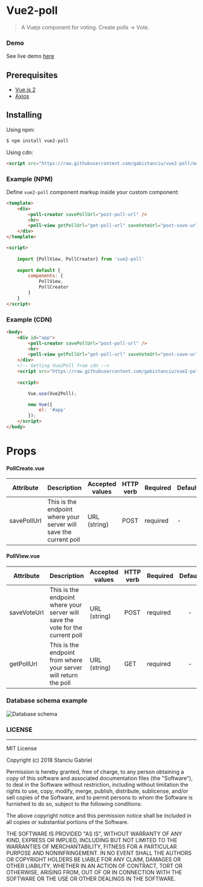# Vue2-poll

> A Vuejs component for voting. Create polls -> Vote.

### Demo
See live demo [here](https://gabistanciu.github.io/vue2-poll/)

## Prerequisites
- [Vue.js 2](https://vuejs.org/)
- [Axios](https://github.com/axios/axios)

## Installing

Using npm:

```bash
$ npm install vue2-poll
```

Using cdn:

```html
<script src="https://raw.githubusercontent.com/gabistanciu/vue2-poll/master/dist/vue2-poll-plugin.js"></script>
```

### Example (NPM)

Define `vue2-poll` component markup inside your custom component:

```html
<template>
    <div>
        <poll-creator savePollUrl="post-poll-url" />
        <hr>
        <poll-view getPollUrl="get-poll-url" saveVoteUrl="post-save-url"/>
    </div>
</template>

<script> 
    
    import {PollView, PollCreator} from 'vue2-poll'
    
    export default {        
        components: {
            PollView,
            PollCreator
        }
    }
</script>
```

### Example (CDN)

```html
<body>
    <div id="app">
        <poll-creator savePollUrl="post-poll-url" />
        <hr>
        <poll-view getPollUrl="get-poll-url" saveVoteUrl="post-save-url"/>
    </div>
    <!-- Getting Vue2Poll from cdn -->
    <script src="https://raw.githubusercontent.com/gabistanciu/vue2-poll/master/dist/vue2-poll-plugin.js"></script>
    
    <script> 

        Vue.use(Vue2Poll);

        new Vue({
            el: '#app'
        });
    </script>
</body>
```

# Props
#### PollCreate.vue

| Attribute | Description | Accepted values | HTTP verb | Required | Default |
| --------- | ----------- | --------------- | --------- | -------- | ------- |
| savePollUrl | This is the endpoint where your server will save the current poll | URL (string) | POST | required | - |

#### PollView.vue

| Attribute | Description | Accepted values | HTTP verb | Required | Default |
| --------- | ----------- | --------------- | --------- | -------- | :-----: |
| saveVoteUrl | This is the endpoint where your server will save the vote for the current poll | URL (string) | POST | required | - |
| getPollUrl | This is the endpoint from where your server will return the poll | URL (string) | GET | required | - |

### Database schema example
![Database schema](https://raw.githubusercontent.com/gabistanciu/vue2-poll/master/demo/schema.png "Database schema")

### LICENSE

---
MIT License

Copyright (c) 2018 Stanciu Gabriel

Permission is hereby granted, free of charge, to any person obtaining a copy
of this software and associated documentation files (the "Software"), to deal
in the Software without restriction, including without limitation the rights
to use, copy, modify, merge, publish, distribute, sublicense, and/or sell
copies of the Software, and to permit persons to whom the Software is
furnished to do so, subject to the following conditions:

The above copyright notice and this permission notice shall be included in all
copies or substantial portions of the Software.

THE SOFTWARE IS PROVIDED "AS IS", WITHOUT WARRANTY OF ANY KIND, EXPRESS OR
IMPLIED, INCLUDING BUT NOT LIMITED TO THE WARRANTIES OF MERCHANTABILITY,
FITNESS FOR A PARTICULAR PURPOSE AND NONINFRINGEMENT. IN NO EVENT SHALL THE
AUTHORS OR COPYRIGHT HOLDERS BE LIABLE FOR ANY CLAIM, DAMAGES OR OTHER
LIABILITY, WHETHER IN AN ACTION OF CONTRACT, TORT OR OTHERWISE, ARISING FROM,
OUT OF OR IN CONNECTION WITH THE SOFTWARE OR THE USE OR OTHER DEALINGS IN THE
SOFTWARE.

